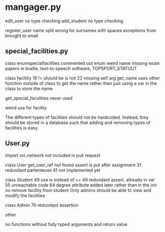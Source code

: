 # mangager.py
edit_user
	no type checking
add_student
	no type checking

register_user
	name split wrong for surnames with spaces
	exceptions from brought to small

## special_facilities.py
class enumspecialfacilities
	commented out enum
	weird name
	missing exam papers in braille, text-to-speech software, TOPSPORT_STATUUT

class facilitiy
	19 != should be is not
	22 missing self arg
	get_name uses other function outside of class to get the name rather than just using a var in the class to store the name

get_special_faculities never used

weird use for facility

The different types of facilities should not be hardcoded. Instead, they should be stored in a
database such that adding and removing types of facilities is easy.

## User.py

import src.network not included in pull request

class User
	get_user_ref not found
	assert is put after assignment
	31 redundant partenteces
	41 not implemented yet

class Student
	49 use is instead of ==
	49 redundant assert, allready in var
	55 unreachable code
	64 degree attribute added later rather than in the init
	no remove facility from student
	Only admins should be able to view and modify the facilities

class Admin
	70 redundant assertion
	



other

no functions without fully typed arguments and return value